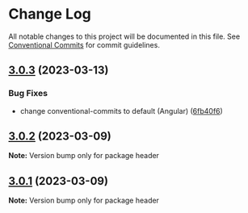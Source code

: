 # Change Log

All notable changes to this project will be documented in this file.
See [Conventional Commits](https://conventionalcommits.org) for commit guidelines.

## [3.0.3](https://github.com/kamen-kirilov/lerna-independent-version/compare/header@3.0.2...header@3.0.3) (2023-03-13)


### Bug Fixes

* change conventional-commits to default (Angular) ([6fb40f6](https://github.com/kamen-kirilov/lerna-independent-version/commit/6fb40f651b49e355ea18c427ab66cba9ad94e9bf))





## [3.0.2](https://github.com/kamen-kirilov/lerna-independent-version/compare/header@3.0.1...header@3.0.2) (2023-03-09)

**Note:** Version bump only for package header





## [3.0.1](https://github.com/kamen-kirilov/lerna-independent-version/compare/header@3.0.0...header@3.0.1) (2023-03-09)

**Note:** Version bump only for package header
